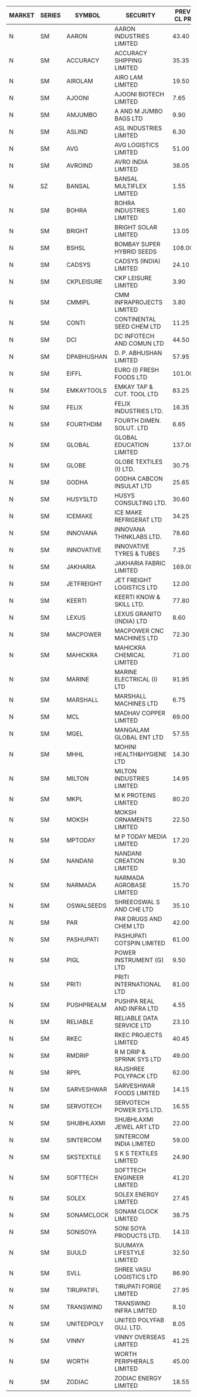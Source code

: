 


| MARKET | SERIES | SYMBOL | SECURITY | PREV CL PR | OPEN PRICE | HIGH PRICE | LOW PRICE | CLOSE PRICE | NET TRDVAL | NET TRDQTY | CORP IND | HI 52 WK | LO 52 WK |
| ----- | ----- | ----- | ----- | ----- | ----- | ----- | ----- | ----- | ----- | ----- | ----- | ----- | ----- |
| N | SM | AARON | AARON INDUSTRIES LIMITED | 43.40 | 43.20 | 43.20 | 43.20 | 43.20 | 142560.00 | 3300 |  | 53.50 | 40.00 |
| N | SM | ACCURACY | ACCURACY SHIPPING LIMITED | 35.35 | 37.10 | 37.10 | 33.60 | 33.60 | 1457840.00 | 41600 |  | 56.75 | 12.35 |
| N | SM | AIROLAM | AIRO LAM LIMITED | 19.50 | 19.00 | 21.00 | 19.00 | 21.00 | 120000.00 | 6000 |  | 32.95 | 14.45 |
| N | SM | AJOONI | AJOONI BIOTECH LIMITED | 7.65 | 8.00 | 8.00 | 7.90 | 7.95 | 191400.00 | 24000 |  | 14.45 | 6.35 |
| N | SM | AMJUMBO | A AND M JUMBO BAGS LTD | 9.90 | 9.50 | 9.50 | 9.45 | 9.45 | 151600.00 | 16000 |  | 14.70 | 5.85 |
| N | SM | ASLIND | ASL INDUSTRIES LIMITED | 6.30 | 6.60 | 6.60 | 6.00 | 6.60 | 156000.00 | 24000 |  | 11.20 | 5.95 |
| N | SM | AVG | AVG LOGISTICS LIMITED | 51.00 | 51.00 | 51.00 | 51.00 | 51.00 | 1040400.00 | 20400 |  | 101.90 | 23.10 |
| N | SM | AVROIND | AVRO INDIA LIMITED | 38.05 | 41.50 | 42.50 | 41.50 | 42.00 | 336000.00 | 8000 |  | 63.20 | 29.50 |
| N | SZ | BANSAL | BANSAL MULTIFLEX LIMITED | 1.55 | 1.50 | 1.50 | 1.50 | 1.50 | 1500.00 | 1000 |  | 1.90 | 1.50 |
| N | SM | BOHRA | BOHRA INDUSTRIES LIMITED | 1.60 | 1.65 | 1.65 | 1.65 | 1.65 | 6600.00 | 4000 |  | 8.95 | .35 |
| N | SM | BRIGHT | BRIGHT SOLAR LIMITED | 13.05 | 13.70 | 13.70 | 13.65 | 13.70 | 410400.00 | 30000 |  | 19.90 | 4.70 |
| N | SM | BSHSL | BOMBAY SUPER HYBRID SEEDS | 108.00 | 107.00 | 107.00 | 107.00 | 107.00 | 128400.00 | 1200 |  | 134.05 | 85.70 |
| N | SM | CADSYS | CADSYS (INDIA) LIMITED | 24.10 | 24.10 | 25.00 | 24.10 | 25.00 | 397900.00 | 16000 |  | 54.00 | 15.50 |
| N | SM | CKPLEISURE | CKP LEISURE LIMITED | 3.90 | 3.75 | 3.75 | 3.75 | 3.75 | 60000.00 | 16000 |  | 7.55 | 3.30 |
| N | SM | CMMIPL | CMM INFRAPROJECTS LIMITED | 3.80 | 3.65 | 3.65 | 3.65 | 3.65 | 21900.00 | 6000 |  | 9.25 | 2.45 |
| N | SM | CONTI | CONTINENTAL SEED CHEM LTD | 11.25 | 10.75 | 10.75 | 10.75 | 10.75 | 71659.50 | 6666 |  | 102.20 | 9.10 |
| N | SM | DCI | DC INFOTECH AND COMUN LTD | 44.50 | 41.50 | 41.50 | 41.50 | 41.50 | 124500.00 | 3000 |  | 45.50 | 39.00 |
| N | SM | DPABHUSHAN | D. P. ABHUSHAN LIMITED | 57.95 | 56.00 | 57.45 | 56.00 | 56.35 | 901800.00 | 16000 |  | 74.25 | 37.50 |
| N | SM | EIFFL | EURO (I) FRESH FOODS LTD | 101.00 | 100.00 | 101.00 | 100.00 | 101.00 | 723600.00 | 7200 |  | 131.00 | 71.00 |
| N | SM | EMKAYTOOLS | EMKAY TAP & CUT. TOOL LTD | 83.25 | 79.50 | 87.40 | 79.50 | 87.40 | 5933700.00 | 74400 |  | 164.75 | 79.50 |
| N | SM | FELIX | FELIX INDUSTRIES LTD. | 16.35 | 17.00 | 17.00 | 17.00 | 17.00 | 68000.00 | 4000 |  | 17.00 | 10.80 |
| N | SM | FOURTHDIM | FOURTH DIMEN. SOLUT. LTD | 6.65 | 6.95 | 6.95 | 6.95 | 6.95 | 13900.00 | 2000 |  | 26.00 | 5.30 |
| N | SM | GLOBAL | GLOBAL EDUCATION LIMITED | 137.00 | 138.00 | 138.00 | 137.95 | 137.95 | 689900.00 | 5000 |  | 138.00 | 41.20 |
| N | SM | GLOBE | GLOBE TEXTILES (I) LTD. | 30.75 | 32.25 | 32.25 | 32.25 | 32.25 | 64500.00 | 2000 |  | 32.25 | 18.00 |
| N | SM | GODHA | GODHA CABCON INSULAT LTD | 25.65 | 24.40 | 24.40 | 24.40 | 24.40 | 97600.00 | 4000 |  | 30.85 | 10.95 |
| N | SM | HUSYSLTD | HUSYS CONSULTING LTD. | 30.60 | 28.90 | 28.90 | 28.90 | 28.90 | 57800.00 | 2000 |  | 38.00 | 20.50 |
| N | SM | ICEMAKE | ICE MAKE REFRIGERAT LTD | 34.25 | 34.50 | 34.50 | 34.50 | 34.50 | 69000.00 | 2000 |  | 75.00 | 25.65 |
| N | SM | INNOVANA | INNOVANA THINKLABS LTD. | 78.60 | 82.50 | 82.50 | 82.50 | 82.50 | 6352500.00 | 77000 |  | 326.40 | 73.05 |
| N | SM | INNOVATIVE | INNOVATIVE TYRES & TUBES | 7.25 | 7.20 | 7.20 | 7.15 | 7.20 | 86250.00 | 12000 |  | 17.75 | 5.40 |
| N | SM | JAKHARIA | JAKHARIA FABRIC LIMITED | 169.00 | 169.95 | 169.95 | 162.55 | 162.55 | 266000.00 | 1600 |  | 207.00 | 162.55 |
| N | SM | JETFREIGHT | JET FREIGHT LOGISTICS LTD | 12.00 | 12.00 | 12.00 | 12.00 | 12.00 | 96000.00 | 8000 |  | 24.20 | 11.90 |
| N | SM | KEERTI | KEERTI KNOW & SKILL LTD. | 77.80 | 81.00 | 81.65 | 81.00 | 81.65 | 325300.00 | 4000 |  | 84.00 | 71.00 |
| N | SM | LEXUS | LEXUS GRANITO (INDIA) LTD | 8.60 | 9.00 | 9.00 | 9.00 | 9.00 | 9000.00 | 1000 |  | 21.40 | 4.55 |
| N | SM | MACPOWER | MACPOWER CNC MACHINES LTD | 72.30 | 70.00 | 70.00 | 69.25 | 69.25 | 104250.00 | 1500 |  | 127.00 | 33.30 |
| N | SM | MAHICKRA | MAHICKRA CHEMICAL LIMITED | 71.00 | 75.20 | 75.20 | 72.00 | 72.00 | 331800.00 | 4500 |  | 93.50 | 50.15 |
| N | SM | MARINE | MARINE ELECTRICAL (I) LTD | 91.95 | 91.70 | 91.70 | 91.00 | 91.60 | 731100.00 | 8000 |  | 123.00 | 78.00 |
| N | SM | MARSHALL | MARSHALL MACHINES LTD | 6.75 | 6.75 | 6.75 | 6.45 | 6.45 | 236100.00 | 36000 |  | 24.45 | 5.35 |
| N | SM | MCL | MADHAV COPPER LIMITED | 69.00 | 71.90 | 73.50 | 68.00 | 68.00 | 337800.00 | 4800 |  | 277.00 | 52.10 |
| N | SM | MGEL | MANGALAM GLOBAL ENT LTD | 57.55 | 57.35 | 57.35 | 57.35 | 57.35 | 114700.00 | 2000 |  | 58.30 | 51.05 |
| N | SM | MHHL | MOHINI HEALTH&HYGIENE LTD | 14.30 | 15.00 | 15.00 | 15.00 | 15.00 | 45000.00 | 3000 |  | 22.40 | 11.35 |
| N | SM | MILTON | MILTON INDUSTRIES LIMITED | 14.95 | 15.65 | 15.65 | 15.65 | 15.65 | 344300.00 | 22000 |  | 15.65 | 7.00 |
| N | SM | MKPL | M K PROTEINS LIMITED | 80.20 | 80.10 | 80.25 | 80.05 | 80.25 | 480800.00 | 6000 |  | 81.90 | 63.50 |
| N | SM | MOKSH | MOKSH ORNAMENTS LIMITED | 22.50 | 22.75 | 23.50 | 22.75 | 23.50 | 622350.00 | 27000 |  | 34.65 | 18.45 |
| N | SM | MPTODAY | M P TODAY MEDIA LIMITED | 17.20 | 18.05 | 18.05 | 18.05 | 18.05 | 144400.00 | 8000 |  | 34.35 | 13.55 |
| N | SM | NANDANI | NANDANI CREATION LIMITED | 9.30 | 8.85 | 8.85 | 8.85 | 8.85 | 44250.00 | 5000 |  | 11.15 | 5.50 |
| N | SM | NARMADA | NARMADA AGROBASE LIMITED | 15.70 | 16.25 | 16.25 | 16.25 | 16.25 | 117000.00 | 7200 |  | 28.70 | 11.30 |
| N | SM | OSWALSEEDS | SHREEOSWAL S AND CHE LTD | 35.10 | 33.50 | 36.40 | 33.50 | 36.40 | 710600.00 | 20000 |  | 36.40 | 19.95 |
| N | SM | PAR | PAR DRUGS AND CHEM LTD | 42.00 | 43.20 | 44.90 | 43.20 | 44.90 | 441800.00 | 10000 |  | 56.00 | 26.20 |
| N | SM | PASHUPATI | PASHUPATI COTSPIN LIMITED | 61.00 | 61.00 | 61.00 | 61.00 | 61.00 | 1756800.00 | 28800 |  | 75.00 | 40.00 |
| N | SM | PIGL | POWER INSTRUMENT (G) LTD | 9.50 | 9.50 | 9.50 | 9.50 | 9.50 | 38000.00 | 4000 |  | 10.00 | 7.70 |
| N | SM | PRITI | PRITI INTERNATIONAL LTD | 81.00 | 81.00 | 81.00 | 81.00 | 81.00 | 1036800.00 | 12800 |  | 104.90 | 63.25 |
| N | SM | PUSHPREALM | PUSHPA REAL AND INFRA LTD | 4.55 | 4.35 | 4.35 | 4.35 | 4.35 | 8700.00 | 2000 |  | 8.50 | 3.70 |
| N | SM | RELIABLE | RELIABLE DATA SERVICE LTD | 23.10 | 24.25 | 24.25 | 24.25 | 24.25 | 58200.00 | 2400 |  | 36.40 | 19.95 |
| N | SM | RKEC | RKEC PROJECTS LIMITED | 40.45 | 40.45 | 44.95 | 37.20 | 40.00 | 247550.00 | 6000 |  | 66.65 | 26.20 |
| N | SM | RMDRIP | R M DRIP & SPRINK SYS LTD | 49.00 | 49.85 | 49.90 | 49.85 | 49.90 | 2594700.00 | 52000 |  | 59.15 | 13.00 |
| N | SM | RPPL | RAJSHREE POLYPACK LTD | 62.00 | 65.00 | 65.00 | 65.00 | 65.00 | 260000.00 | 4000 |  | 118.00 | 47.75 |
| N | SM | SARVESHWAR | SARVESHWAR FOODS LIMITED | 14.15 | 13.60 | 13.60 | 13.45 | 13.45 | 86560.00 | 6400 |  | 42.50 | 8.45 |
| N | SM | SERVOTECH | SERVOTECH POWER SYS LTD. | 16.55 | 15.75 | 15.75 | 15.75 | 15.75 | 63000.00 | 4000 |  | 17.75 | 6.50 |
| N | SM | SHUBHLAXMI | SHUBHLAXMI JEWEL ART LTD | 22.00 | 22.00 | 22.90 | 22.00 | 22.90 | 181300.00 | 8000 |  | 209.50 | 20.35 |
| N | SM | SINTERCOM | SINTERCOM INDIA LIMITED | 59.00 | 59.00 | 59.00 | 58.10 | 58.10 | 350400.00 | 6000 |  | 81.00 | 35.55 |
| N | SM | SKSTEXTILE | S K S TEXTILES LIMITED | 24.90 | 24.90 | 24.90 | 23.80 | 23.80 | 48700.00 | 2000 |  | 48.90 | 22.25 |
| N | SM | SOFTTECH | SOFTTECH ENGINEER LIMITED | 41.20 | 39.30 | 39.30 | 39.15 | 39.15 | 313600.00 | 8000 |  | 76.25 | 32.45 |
| N | SM | SOLEX | SOLEX ENERGY LIMITED | 27.45 | 26.00 | 26.50 | 26.00 | 26.40 | 421700.00 | 16000 |  | 35.80 | 19.20 |
| N | SM | SONAMCLOCK | SONAM CLOCK LIMITED | 38.75 | 39.00 | 39.00 | 39.00 | 39.00 | 2340000.00 | 60000 |  | 41.40 | 30.80 |
| N | SM | SONISOYA | SONI SOYA PRODUCTS LTD. | 14.10 | 14.80 | 14.80 | 14.80 | 14.80 | 88800.00 | 6000 |  | 25.15 | 4.90 |
| N | SM | SUULD | SUUMAYA LIFESTYLE LIMITED | 32.50 | 30.90 | 30.90 | 30.90 | 30.90 | 1483200.00 | 48000 |  | 41.00 | 17.55 |
| N | SM | SVLL | SHREE VASU LOGISTICS LTD | 86.90 | 84.30 | 84.30 | 84.30 | 84.30 | 84300.00 | 1000 |  | 126.95 | 70.00 |
| N | SM | TIRUPATIFL | TIRUPATI FORGE LIMITED | 27.95 | 27.85 | 27.85 | 27.85 | 27.85 | 89120.00 | 3200 |  | 50.10 | 25.55 |
| N | SM | TRANSWIND | TRANSWIND INFRA LIMITED | 8.10 | 8.50 | 8.50 | 8.50 | 8.50 | 170000.00 | 20000 |  | 8.50 | 2.85 |
| N | SM | UNITEDPOLY | UNITED POLYFAB GUJ. LTD. | 8.05 | 7.65 | 7.65 | 7.65 | 7.65 | 22950.00 | 3000 |  | 16.05 | 5.95 |
| N | SM | VINNY | VINNY OVERSEAS LIMITED | 41.25 | 41.25 | 41.50 | 41.25 | 41.25 | 495750.00 | 12000 |  | 43.00 | 32.90 |
| N | SM | WORTH | WORTH PERIPHERALS LIMITED | 45.00 | 47.50 | 50.00 | 46.00 | 48.35 | 1611525.00 | 33000 |  | 59.00 | 29.75 |
| N | SM | ZODIAC | ZODIAC ENERGY LIMITED | 18.55 | 18.60 | 18.60 | 18.60 | 18.60 | 74400.00 | 4000 |  | 30.50 | 11.25 |



